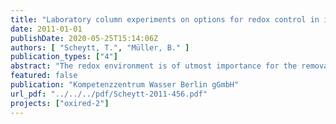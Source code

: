 ```yaml
---
title: "Laboratory column experiments on options for redox control in infiltration ponds for artificial recharge"
date: 2011-01-01
publishDate: 2020-05-25T15:14:06Z
authors: [ "Scheytt, T.", "Müller, B." ]
publication_types: ["4"]
abstract: "The redox environment is of utmost importance for the removal of organic compounds during artificial recharge. Within the research project OXIRED-2 five laboratory sand column experiments with natural sediments from the Lake Tegel infiltration pond and with microsieved surface water from Lake Tegel (Berlin) were performed to study the possibility to control the redox environment. Special emphasis was given to the sediments, the set-up of the column experiments, and the contact time within the column. The sediment was used either untreated or heated to 200°C or 550°C to study the effect of activation of organic carbon at 200°C and the effect of at least partial removal of natural organic carbon at 550°C. Additionally, an artificially produced iron coated sand was used for a two-layer experiment to increase the residence time of compounds susceptible to sorption within a given redox zone. Results reveal an immediate decrease of oxygen content at the outflow of the column in every experiment. Likewise, the redox potential also dropped significantly and immediately after the experiments started. However, the redox potential was significantly lower (approximately – 200 mV) in the experiments with the untreated or slightly heated sediments, and higher (about + 300 mV) for the experiment with the sediment heated up to 550°C. The redox zones known in natural environments developed also within the experiments even down to sulfate reduction at experiment No. 2. Ozonation of the influent water did not change the redox environment at the outflow of the column indicating a high reduction capacity of the natural sediment in the column within the duration of the experiments of up to 19 days. A constant input of ozone and an extended duration of the experiments might lead to a depletion of organic carbon in the sand column which could increase the redox potential. However, a complete depletion of organic carbon is very unlikely for managed aquifer recharge systems. The two-layer experiment with natural sand and artificially produced iron coated sands revealed that the iron coated sands had no influence on the redox system and only slight effect on the transport of ions. However, combining layers with different functionality might show great opportunities for designing and controlling redox systems especially with specific residence times in different redox zones for certain compounds in mind."
featured: false
publication: "Kompetenzzentrum Wasser Berlin gGmbH"
url_pdf: "../../../pdf/Scheytt-2011-456.pdf"
projects: ["oxired-2"]
---
```


